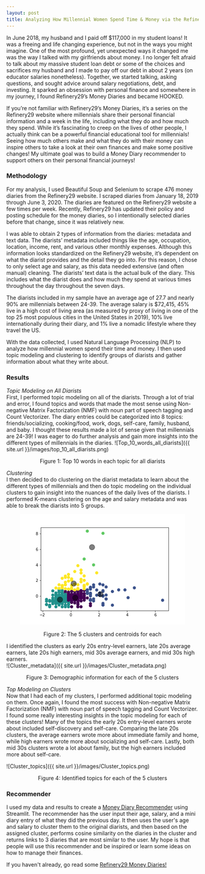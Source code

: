```yaml
---
layout: post
title: Analyzing How Millennial Women Spend Time & Money via the Refinery29 Money Diaries
---
```


In June 2018, my husband and I paid off $117,000 in my student loans! It was a freeing and life changing experience, but not in the ways you might imagine. One of the most profound, yet unexpected ways it changed me was the way I talked with my girlfriends about money. I no longer felt afraid to talk about my massive student loan debt or some of the choices and sacrifices my husband and I made to pay off our debt in about 2 years (on educator salaries nonetheless). Together, we started talking, asking questions, and sought advice around salary negotiations, debt, and investing. It sparked an obsession with personal finance and somewhere in my journey, I found Refinery29’s Money Diaries and became HOOKED.

If you’re not familiar with Refinery29’s Money Diaries, it’s a series on the Refinery29 website where millennials share their personal financial information and a week in the life, including what they do and how much they spend. While it’s fascinating to creep on the lives of other people, I actually think can be a powerful financial educational tool for millennials! Seeing how much others make and what they do with their money can inspire others to take a look at their own finances and make some positive changes!  My ultimate goal was to build a Money Diary recommender to support others on their personal financial journeys!

### **Methodology**
For my analysis, I used Beautiful Soup and Selenium to scrape 476 money diaries from the Refinery29 website. I scraped diaries from January 18, 2019 through June 3, 2020. The diaries are featured on the Refinery29 website a few times per week. Recently, Refinery29 has updated their policy and posting schedule for the money diaries, so I intentionally selected diaries before that change, since it was relatively new.

I was able to obtain 2 types of information from the diaries: metadata and text data. The diarists’ metadata included things like the age, occupation, location, income, rent, and various other monthly expenses. Although this information looks standardized on the Refinery29 website, it’s dependent on what the diarist provides and the detail they go into. For this reason, I chose to only select age and salary, as this data needed extensive (and often manual) cleaning. The diarists’ text data is the actual bulk of the diary. This includes what the diarist does and how much they spend at various times throughout the day throughout the seven days.

The diarists included in my sample have an average age of 27.7 and nearly 90% are millennials between 24-39. The average salary is $72,415, 45% live in a high cost of living area (as measured by proxy of living in one of the top 25 most populous cities in the United States in 2019), 10% live internationally during their diary, and 1% live a nomadic lifestyle where they travel the US.

With the data collected, I used Natural Language Processing (NLP) to analyze how millennial women spend their time and money. I then used topic modeling and clustering to identify groups of diarists and gather information about what they write about.

### **Results**
*Topic Modeling on All Diarists*  
First, I performed topic modeling on all of the diarists. Through a lot of trial and error, I found topics and words that made the most sense using Non-negative Matrix Factorization (NMF) with noun part of speech tagging and Count Vectorizer.  The diary entries could be categorized into 8 topics: friends/socializing, cooking/food, work, dogs, self-care, family, husband, and baby. I thought these results made a lot of sense given that millennials are 24-39! I was eager to do further analysis and gain more insights into the different types of millennials in the diaries.
![Top_10_words_all_diarists]({{ site.url }}/images/top_10_all_diarists.png)
<p align="center"> Figure 1: Top 10 words in each topic for all diarists </p>

*Clustering*  
I then decided to do clustering on the diarist metadata to learn about the different types of millennials and then do topic modeling on the individual clusters to gain insight into the nuances of the daily lives of the diarists. I performed K-means clustering on the age and salary metadata and was able to break the diarists into 5 groups.
<p align="center"> <img src="/images/clustering.png" /> </p>
<p align="center"> Figure 2: The 5 clusters and centroids for each </p>

I identified the clusters as early 20s entry-level earners, late 20s average earners, late 20s high earners, mid 30s average earners, and mid 30s high earners.   
![Cluster_metadata]({{ site.url }}/images/Cluster_metadata.png)
<p align="center"> Figure 3: Demographic information for each of the 5 clusters </p>

*Top Modeling on Clusters*   
Now that I had each of my clusters, I performed additional topic modeling on them. Once again, I found the most success with Non-negative Matrix Factorization (NMF) with noun part of speech tagging and Count Vectorizer. I found some really interesting insights in the topic modeling for each of these clusters! Many of the topics the early 20s entry-level earners wrote about included self-discovery and self-care.  Comparing the late 20s clusters, the average earners wrote more about immediate family and home, while high earners wrote more about socializing and self-care. Lastly, both mid 30s clusters wrote a lot about family, but the high earners included more about self-care.     

![Cluster_topics]({{ site.url }}/images/Cluster_topics.png)
<p align="center"> Figure 4: Identified topics for each of the 5 clusters </p>

### **Recommender**
I used my data and results to create a [Money Diary Recommender](https://polar-scrubland-83619.herokuapp.com) using Streamlit. The recommender has the user input their age, salary, and a mini diary entry of what they did the previous day. It then uses the user's age and salary to cluster them to the original diarists, and then based on the assigned cluster, performs cosine similarity on the diaries in the cluster and returns links to 3 diaries that are most similar to the user. My hope is that people will use this recommender and be inspired or learn some ideas on how to manage their finances.

If you haven't already, go read some [Refinery29 Money Diaries!](https://www.refinery29.com/en-us/money-diary)
